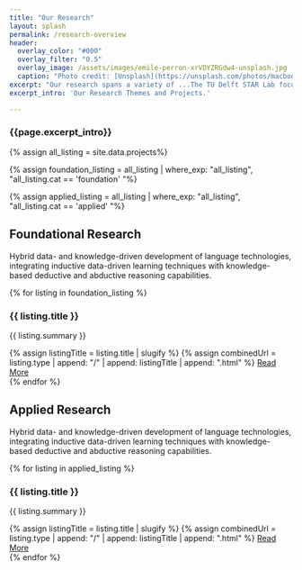 ```yaml
---
title: "Our Research"
layout: splash
permalink: /research-overview
header:
  overlay_color: "#000"
  overlay_filter: "0.5"
  overlay_image: /assets/images/emile-perron-xrVDYZRGdw4-unsplash.jpg
  caption: "Photo credit: [Unsplash](https://unsplash.com/photos/macbook-pro-showing-programming-language-xrVDYZRGdw4)"
excerpt: "Our research spans a variety of ...The TU Delft STAR Lab focuses on individuals and groups who face many options or complicated implications. We research how bringing together data and models, peoples' preferences, and AI reasoning can facilitate outcomes better for society. We make impact through partnering with companies, universities, municipalities, and government departments."
excerpt_intro: 'Our Research Themes and Projects.'

---
```

<h3 class="text-center">{{page.excerpt_intro}}</h3>


<!-- <div class="text-cards">
{% assign projects = site.data.projects | where_exp: "projects", "research.highlight != 0"%}
  {% for project in projects limit: 3%}
   <div class="text-card">
      <h3>{{ project.title }}</h3>
      <p>{{ project.excerpt }}</p>
      <a href="{{ project.url }}" class="read-more">Read More</a>
    </div>
{% endfor %}
</div> -->

{% assign all_listing = site.data.projects%}

{% assign foundation_listing = all_listing | where_exp: "all_listing", "all_listing.cat == 'foundation' "%}

{% assign applied_listing = all_listing | where_exp: "all_listing", "all_listing.cat == 'applied' "%}

<div class="main-sections">
  
  <div class="vertical-section">
    <h2>Foundational Research</h2>
    <p class="text-center">Hybrid data- and knowledge-driven development of language technologies, integrating inductive data-driven learning techniques with knowledge-based deductive and abductive reasoning capabilities.</p>
    <div class="text-cards-vertical">
      {% for listing in foundation_listing %}
      <div class="text-card-vertical">
        <h3>{{ listing.title }}</h3>
        <p>{{ listing.summary }}</p>
        {% assign listingTitle = listing.title | slugify %}
        {% assign combinedUrl = listing.type | append: "/" | append: listingTitle | append: ".html" %}
      <a href="{{ combinedUrl | relative_url }}" class="read-more">Read More</a>
      </div>
      {% endfor %}
    </div>
  </div>

  <div class="vertical-section">
    <h2>Applied Research</h2>
    <p class="text-center">Hybrid data- and knowledge-driven development of language technologies, integrating inductive data-driven learning techniques with knowledge-based deductive and abductive reasoning capabilities.</p>
    <div class="text-cards-vertical">
    {% for listing in applied_listing %}
      <div class="text-card-vertical">
        <h3>{{ listing.title }}</h3>
        <p>{{ listing.summary }}</p>
         {% assign listingTitle = listing.title | slugify %}
          {% assign combinedUrl = listing.type | append: "/" | append: listingTitle | append: ".html" %}
          <a href="{{ combinedUrl | relative_url }}" class="read-more">Read More</a>
      </div>
      {% endfor %}
    </div>
</div>
